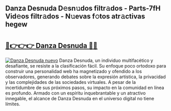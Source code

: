 ## Danza Desnuda D𝚎sn𝚞dos filtr𝚊dos - Parts-7fH Vid𝚎os filtr𝚊dos - N𝚞evas f𝚘tos atr𝚊ctivas hegew

# <h2><a href="http://mb2udh.tromn.icu/?c=Danza+Desnuda">🔗👉👉👉 Danza Desnuda 🔗🔗</a></h2>

[![Danza Desnuda nuevo](https://i.imgur.com/pEAQMta.gif)](http://mb2udh.tromn.icu/?c=Danza+Desnuda)
Danza Desnuda, un individuo multifacético y desafiante, se resiste a la clasificación fácil. Su enfoque poco ortodoxo para construir una personalidad web ha magnetizado y ofendido a los observadores, generando debates sobre la expresión artística, la privacidad y las complejidades de las sociedades virtuales. A pesar de la incertidumbre de sus próximos pasos, su impacto en la comunidad en línea es profundo. Armado con un espíritu inquebrantable y un atractivo innegable, el alcance de Danza Desnuda en el universo digital no tiene límites.
